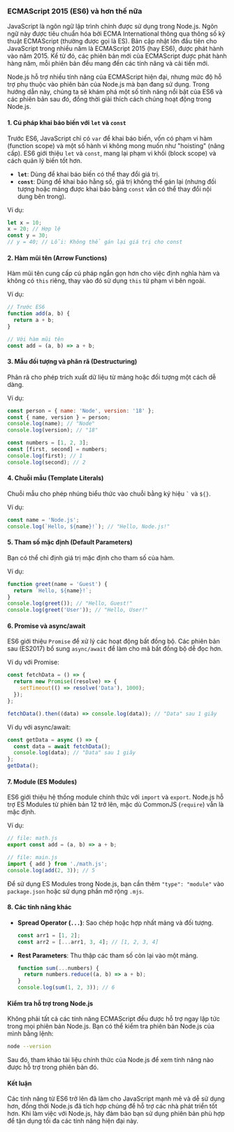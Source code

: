 ### ECMAScript 2015 (ES6) và hơn thế nữa

JavaScript là ngôn ngữ lập trình chính được sử dụng trong Node.js. Ngôn ngữ này được tiêu chuẩn hóa bởi ECMA International thông qua thông số kỹ thuật ECMAScript (thường được gọi là ES). Bản cập nhật lớn đầu tiên cho JavaScript trong nhiều năm là ECMAScript 2015 (hay ES6), được phát hành vào năm 2015. Kể từ đó, các phiên bản mới của ECMAScript được phát hành hàng năm, mỗi phiên bản đều mang đến các tính năng và cải tiến mới.

Node.js hỗ trợ nhiều tính năng của ECMAScript hiện đại, nhưng mức độ hỗ trợ phụ thuộc vào phiên bản của Node.js mà bạn đang sử dụng. Trong hướng dẫn này, chúng ta sẽ khám phá một số tính năng nổi bật của ES6 và các phiên bản sau đó, đồng thời giải thích cách chúng hoạt động trong Node.js.

#### 1. Cú pháp khai báo biến với `let` và `const`

Trước ES6, JavaScript chỉ có `var` để khai báo biến, vốn có phạm vi hàm (function scope) và một số hành vi không mong muốn như "hoisting" (nâng cấp). ES6 giới thiệu `let` và `const`, mang lại phạm vi khối (block scope) và cách quản lý biến tốt hơn.

- **`let`**: Dùng để khai báo biến có thể thay đổi giá trị.
- **`const`**: Dùng để khai báo hằng số, giá trị không thể gán lại (nhưng đối tượng hoặc mảng được khai báo bằng `const` vẫn có thể thay đổi nội dung bên trong).

Ví dụ:

```javascript
let x = 10;
x = 20; // Hợp lệ
const y = 30;
// y = 40; // Lỗi: Không thể gán lại giá trị cho const
```

#### 2. Hàm mũi tên (Arrow Functions)

Hàm mũi tên cung cấp cú pháp ngắn gọn hơn cho việc định nghĩa hàm và không có `this` riêng, thay vào đó sử dụng `this` từ phạm vi bên ngoài.

Ví dụ:

```javascript
// Trước ES6
function add(a, b) {
  return a + b;
}

// Với hàm mũi tên
const add = (a, b) => a + b;
```

#### 3. Mẫu đối tượng và phân rã (Destructuring)

Phân rã cho phép trích xuất dữ liệu từ mảng hoặc đối tượng một cách dễ dàng.

Ví dụ:

```javascript
const person = { name: 'Node', version: '18' };
const { name, version } = person;
console.log(name); // "Node"
console.log(version); // "18"

const numbers = [1, 2, 3];
const [first, second] = numbers;
console.log(first); // 1
console.log(second); // 2
```

#### 4. Chuỗi mẫu (Template Literals)

Chuỗi mẫu cho phép nhúng biểu thức vào chuỗi bằng ký hiệu `` ` `` và `${}`.

Ví dụ:

```javascript
const name = 'Node.js';
console.log(`Hello, ${name}!`); // "Hello, Node.js!"
```

#### 5. Tham số mặc định (Default Parameters)

Bạn có thể chỉ định giá trị mặc định cho tham số của hàm.

Ví dụ:

```javascript
function greet(name = 'Guest') {
  return `Hello, ${name}!`;
}
console.log(greet()); // "Hello, Guest!"
console.log(greet('User')); // "Hello, User!"
```

#### 6. Promise và async/await

ES6 giới thiệu `Promise` để xử lý các hoạt động bất đồng bộ. Các phiên bản sau (ES2017) bổ sung `async/await` để làm cho mã bất đồng bộ dễ đọc hơn.

Ví dụ với Promise:

```javascript
const fetchData = () => {
  return new Promise((resolve) => {
    setTimeout(() => resolve('Data'), 1000);
  });
};

fetchData().then((data) => console.log(data)); // "Data" sau 1 giây
```

Ví dụ với async/await:

```javascript
const getData = async () => {
  const data = await fetchData();
  console.log(data); // "Data" sau 1 giây
};
getData();
```

#### 7. Module (ES Modules)

ES6 giới thiệu hệ thống module chính thức với `import` và `export`. Node.js hỗ trợ ES Modules từ phiên bản 12 trở lên, mặc dù CommonJS (`require`) vẫn là mặc định.

Ví dụ:

```javascript
// file: math.js
export const add = (a, b) => a + b;

// file: main.js
import { add } from './math.js';
console.log(add(2, 3)); // 5
```

Để sử dụng ES Modules trong Node.js, bạn cần thêm `"type": "module"` vào `package.json` hoặc sử dụng phần mở rộng `.mjs`.

#### 8. Các tính năng khác

- **Spread Operator (`...`)**: Sao chép hoặc hợp nhất mảng và đối tượng.
  ```javascript
  const arr1 = [1, 2];
  const arr2 = [...arr1, 3, 4]; // [1, 2, 3, 4]
  ```
- **Rest Parameters**: Thu thập các tham số còn lại vào một mảng.
  ```javascript
  function sum(...numbers) {
    return numbers.reduce((a, b) => a + b);
  }
  console.log(sum(1, 2, 3)); // 6
  ```

#### Kiểm tra hỗ trợ trong Node.js

Không phải tất cả các tính năng ECMAScript đều được hỗ trợ ngay lập tức trong mọi phiên bản Node.js. Bạn có thể kiểm tra phiên bản Node.js của mình bằng lệnh:

```bash
node --version
```

Sau đó, tham khảo tài liệu chính thức của Node.js để xem tính năng nào được hỗ trợ trong phiên bản đó.

#### Kết luận

Các tính năng từ ES6 trở lên đã làm cho JavaScript mạnh mẽ và dễ sử dụng hơn, đồng thời Node.js đã tích hợp chúng để hỗ trợ các nhà phát triển tốt hơn. Khi làm việc với Node.js, hãy đảm bảo bạn sử dụng phiên bản phù hợp để tận dụng tối đa các tính năng hiện đại này.

